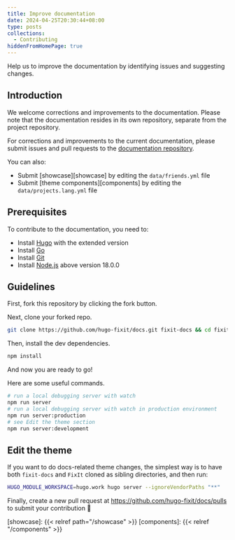 ```yaml
---
title: Improve documentation
date: 2024-04-25T20:30:44+08:00
type: posts
collections:
  - Contributing
hiddenFromHomePage: true
---
```


Help us to improve the documentation by identifying issues and suggesting changes.

<!--more-->

## Introduction

We welcome corrections and improvements to the documentation. Please note that the documentation resides in its own repository, separate from the project repository.

For corrections and improvements to the current documentation, please submit issues and pull requests to the [documentation repository][docs].

You can also:
<!-- markdownlint-disable reference-links-images -->
- Submit [showcase][showcase] by editing the `data/friends.yml` file
- Submit [theme components][components] by editing the `data/projects.lang.yml` file

## Prerequisites

To contribute to the documentation, you need to:

- Install [Hugo][hugo] with the extended version
- Install [Go][go]
- Install [Git][git]
- Install [Node.js][node] above version 18.0.0

## Guidelines

First, fork this repository by clicking the fork button.

Next, clone your forked repo.

```bash
git clone https://github.com/hugo-fixit/docs.git fixit-docs && cd fixit-docs
```

Then, install the dev dependencies.

```bash
npm install
```

And now you are ready to go!

Here are some useful commands.

```bash
# run a local debugging server with watch
npm run server
# run a local debugging server with watch in production environment
npm run server:production
# see Edit the theme section
npm run server:development
```

## Edit the theme

If you want to do docs-related theme changes, the simplest way is to have both `fixit-docs` and `FixIt` cloned as sibling directories, and then run:

```bash
HUGO_MODULE_WORKSPACE=hugo.work hugo server --ignoreVendorPaths "**"
```

Finally, create a new pull request at <https://github.com/hugo-fixit/docs/pulls> to submit your contribution 🎉

<!-- link reference definition -->
[docs]: https://github.com/hugo-fixit/docs
[hugo]: https://gohugo.io/installation/
[go]: https://go.dev/doc/install
[git]: https://git-scm.com/book/en/v2/Getting-Started-Installing-Git
[node]: https://nodejs.org/en/download/
[showcase]: {{< relref path="/showcase" >}}
[components]: {{< relref "/components" >}}
